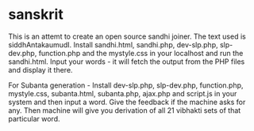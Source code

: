 sanskrit
========
This is an attemt to create an open source sandhi joiner.
The text used is siddhAntakaumudI.
Install sandhi.html, sandhi.php, dev-slp.php, slp-dev.php, function.php and the mystyle.css in your localhost and run the sandhi.html.
Input your words - it will fetch the output from the PHP files and display it there.

For Subanta generation -
Install dev-slp.php, slp-dev.php, function.php, mystyle.css, subanta.html, subanta.php, ajax.php and script.js in your system and then input a word. Give the feedback if the machine asks for any. Then machine will give you derivation of all 21 vibhakti sets of that particular word.  
